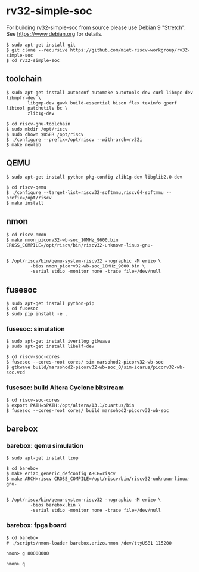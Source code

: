 rv32-simple-soc
===============

For building rv32-simple-soc from source please use Debian 9 "Stretch".
See https://www.debian.org for details.

```
$ sudo apt-get install git
$ git clone --recursive https://github.com/miet-riscv-workgroup/rv32-simple-soc
$ cd rv32-simple-soc
```


toolchain
---------

```
$ sudo apt-get install autoconf automake autotools-dev curl libmpc-dev libmpfr-dev \
        libgmp-dev gawk build-essential bison flex texinfo gperf libtool patchutils bc \
        zlib1g-dev

$ cd riscv-gnu-toolchain
$ sudo mkdir /opt/riscv
$ sudo chown $USER /opt/riscv
$ ./configure --prefix=/opt/riscv --with-arch=rv32i
$ make newlib
```


QEMU
----

```
$ sudo apt-get install python pkg-config zlib1g-dev libglib2.0-dev

$ cd riscv-qemu
$ ./configure --target-list=riscv32-softmmu,riscv64-softmmu --prefix=/opt/riscv
$ make install
```


nmon
----

```
$ cd riscv-nmon
$ make nmon_picorv32-wb-soc_10MHz_9600.bin CROSS_COMPILE=/opt/riscv/bin/riscv32-unknown-linux-gnu-


$ /opt/riscv/bin/qemu-system-riscv32 -nographic -M erizo \
         -bios nmon_picorv32-wb-soc_10MHz_9600.bin \
         -serial stdio -monitor none -trace file=/dev/null
```


fusesoc
-------

```
$ sudo apt-get install python-pip
$ cd fusesoc
$ sudo pip install -e .
```

### fusesoc: simulation

```
$ sudo apt-get install iverilog gtkwave
$ sudo apt-get install libelf-dev

$ cd riscv-soc-cores
$ fusesoc --cores-root cores/ sim marsohod2-picorv32-wb-soc
$ gtkwave build/marsohod2-picorv32-wb-soc_0/sim-icarus/picorv32-wb-soc.vcd
```


### fusesoc: build Altera Cyclone bitstream

```
$ cd riscv-soc-cores
$ export PATH=$PATH:/opt/altera/13.1/quartus/bin
$ fusesoc --cores-root cores/ build marsohod2-picorv32-wb-soc
```


barebox
-------

### barebox: qemu simulation

```
$ sudo apt-get install lzop

$ cd barebox
$ make erizo_generic_defconfig ARCH=riscv
$ make ARCH=riscv CROSS_COMPILE=/opt/riscv/bin/riscv32-unknown-linux-gnu-


$ /opt/riscv/bin/qemu-system-riscv32 -nographic -M erizo \
         -bios barebox.bin \
         -serial stdio -monitor none -trace file=/dev/null
```

### barebox: fpga board

```
$ cd barebox
# ./scripts/nmon-loader barebox.erizo.nmon /dev/ttyUSB1 115200

nmon> g 80000000

nmon> q
```
